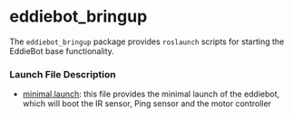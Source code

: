 # eddiebot_bringup

The `eddiebot_bringup` package provides `roslaunch` scripts for starting the EddieBot base functionality.



### Launch File Description

- [minimal.launch](https://github.com/TooSchoolForCool/CIESSL/blob/master/eddiebot/eddiebot_bringup/launch/minimal.launch): this file provides the minimal launch of the eddiebot, which will boot the IR sensor, Ping sensor and the motor controller

